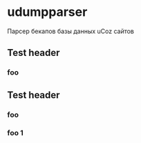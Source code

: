 udumpparser
===========

Парсер бекапов базы данных uCoz сайтов

## Test header
### foo
## Test header
### foo
### foo 1
